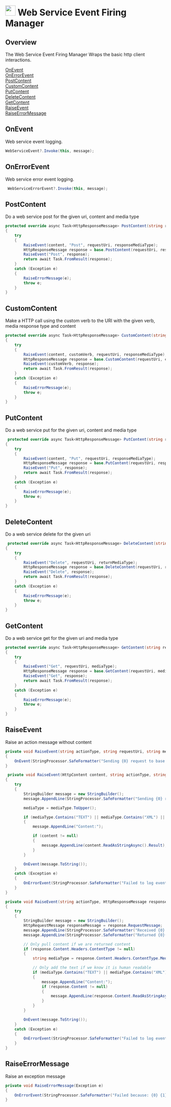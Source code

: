 # <img src="resources/maqslogo.ico" height="32" width="32"> Web Service Event Firing Manager

## Overview
The Web Service Event Firing Manager Wraps the basic http client interactions.

[OnEvent](#OnEvent)  
[OnErrorEvent](#OnErrorEvent)  
[PostContent](#PostContent)  
[CustomContent](#CustomContent)  
[PutContent](#PutContent)  
[DeleteContent](#DeleteContent)  
[GetContent](#GetContent)  
[RaiseEvent](#RaiseEvent)  
[RaiseErrorMessage](#RaiseErrorMessage)  
 
## OnEvent
Web service event logging.
```csharp
WebServiceEvent?.Invoke(this, message);
```

## OnErrorEvent
Web service error event logging.
```csharp
 WebServiceErrorEvent?.Invoke(this, message);
```

## PostContent
Do a web service post for the given uri, content and media type
```csharp
protected override async Task<HttpResponseMessage> PostContent(string requestUri, string responseMediaType, HttpContent content, bool expectSuccess = true)
{
    try
    {
        RaiseEvent(content, "Post", requestUri, responseMediaType);
        HttpResponseMessage response = base.PostContent(requestUri, responseMediaType, content, expectSuccess).GetAwaiter().GetResult();
        RaiseEvent("Post", response);
        return await Task.FromResult(response);
    }
    catch (Exception e)
    {
        RaiseErrorMessage(e);
        throw e;
    }
}
```

## CustomContent
Make a HTTP call using the custom verb to the URI with the given verb, media response type and content
```csharp
protected override async Task<HttpResponseMessage> CustomContent(string requestUri, string customVerb, string responseMediaType, HttpContent content, bool expectSuccess = true)
{
    try
    {
        RaiseEvent(content, customVerb, requestUri, responseMediaType);
        HttpResponseMessage response = base.CustomContent(requestUri, customVerb, responseMediaType, content, expectSuccess).GetAwaiter().GetResult();
        RaiseEvent(customVerb, response);
        return await Task.FromResult(response);
    }
    catch (Exception e)
    {
        RaiseErrorMessage(e);
        throw e;
    }
}
```

## PutContent
Do a web service put for the given uri, content and media type
```csharp
 protected override async Task<HttpResponseMessage> PutContent(string requestUri, string responseMediaType, HttpContent content, bool expectSuccess = true)
{
    try
    {
        RaiseEvent(content, "Put", requestUri, responseMediaType);
        HttpResponseMessage response = base.PutContent(requestUri, responseMediaType, content, expectSuccess).GetAwaiter().GetResult();
        RaiseEvent("Put", response);
        return await Task.FromResult(response);
    }
    catch (Exception e)
    {
        RaiseErrorMessage(e);
        throw e;
    }
}
```

## DeleteContent
Do a web service delete for the given uri
```csharp
 protected override async Task<HttpResponseMessage> DeleteContent(string requestUri, string returnMediaType, bool expectSuccess = true)
{
    try
    {
        RaiseEvent("Delete", requestUri, returnMediaType);
        HttpResponseMessage response = base.DeleteContent(requestUri, returnMediaType, expectSuccess).GetAwaiter().GetResult();
        RaiseEvent("Delete", response);
        return await Task.FromResult(response);
    }
    catch (Exception e)
    {
        RaiseErrorMessage(e);
        throw e;
    }
}
```

## GetContent
Do a web service get for the given uri and media type
```csharp
protected override async Task<HttpResponseMessage> GetContent(string requestUri, string mediaType, bool expectSuccess = true)
{
    try
    {
        RaiseEvent("Get", requestUri, mediaType);
        HttpResponseMessage response = base.GetContent(requestUri, mediaType, expectSuccess).GetAwaiter().GetResult();
        RaiseEvent("Get", response);
        return await Task.FromResult(response);
    }
    catch (Exception e)
    {
        RaiseErrorMessage(e);
        throw e;
    }
}
```

## RaiseEvent
Raise an action message without content
```csharp
private void RaiseEvent(string actionType, string requestUri, string mediaType)
{
    OnEvent(StringProcessor.SafeFormatter("Sending {0} request to base: '{1}' endpoint: '{2}' with the media type: '{3}'", actionType, HttpClient.BaseAddress, requestUri, mediaType));
}

 private void RaiseEvent(HttpContent content, string actionType, string requestUri, string mediaType)
{
    try
    {
        StringBuilder message = new StringBuilder();
        message.AppendLine(StringProcessor.SafeFormatter("Sending {0} request with content to base: '{1}' endpoint: '{2}' with the media type: '{3}'", actionType, HttpClient.BaseAddress, requestUri, mediaType));

        mediaType = mediaType.ToUpper();

        if (mediaType.Contains("TEXT") || mediaType.Contains("XML") || mediaType.Contains("JSON"))
        {
            message.AppendLine("Content:");

            if (content != null)
            {
                message.AppendLine(content.ReadAsStringAsync().Result);
            }
        }

        OnEvent(message.ToString());
    }
    catch (Exception e)
    {
        OnErrorEvent(StringProcessor.SafeFormatter("Failed to log event because: {0}", e.ToString()));
    }
}

private void RaiseEvent(string actionType, HttpResponseMessage response)
{
    try
    {
        StringBuilder message = new StringBuilder();
        HttpRequestMessage responseMessage = response.RequestMessage;
        message.AppendLine(StringProcessor.SafeFormatter("Received {0} response from {1}", actionType, responseMessage.RequestUri));
        message.AppendLine(StringProcessor.SafeFormatter("Returned {0}({1})", response.ReasonPhrase, (int)response.StatusCode));

        // Only pull content if we are returned content
        if (response.Content.Headers.ContentType != null)
        {
            string mediaType = response.Content.Headers.ContentType.MediaType.ToUpper();

            // Only add the text if we know it is human readable
            if (mediaType.Contains("TEXT") || mediaType.Contains("XML") || mediaType.Contains("JSON"))
            {
                message.AppendLine("Content:");
                if (response.Content != null)
                {
                    message.AppendLine(response.Content.ReadAsStringAsync().Result);
                }
            }
        }

        OnEvent(message.ToString());
    }
    catch (Exception e)
    {
        OnErrorEvent(StringProcessor.SafeFormatter("Failed to log event because: {0}", e.ToString()));
    }
}
```

## RaiseErrorMessage
Raise an exception message
```csharp
private void RaiseErrorMessage(Exception e)
{
    OnErrorEvent(StringProcessor.SafeFormatter("Failed because: {0} {1} {2}", e.Message, Environment.NewLine, e.ToString()));
}
```